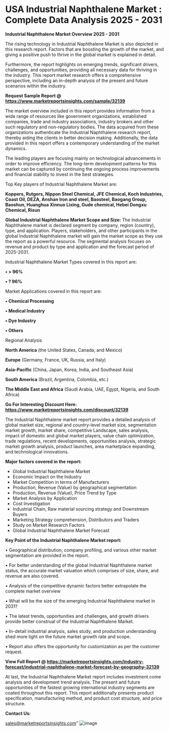  # USA Industrial Naphthalene Market : Complete Data Analysis 2025 - 2031

<Strong> Industrial Naphthalene Market Overview 2025 - 2031</strong>

The rising technology in Industrial Naphthalene Market is also depicted in this research report. Factors that are boosting the growth of the market, and giving a positive push to thrive in the global market is explained in detail.

Furthermore, the report highlights on emerging trends, significant drivers, challenges, and opportunities, providing all necessary data for thriving in the industry. This report market research offers a comprehensive perspective, including an in-depth analysis of the present and future scenarios within the industry.

<strong>Request Sample Report @ <a href=https://www.marketreportsinsights.com/sample/32139>https://www.marketreportsinsights.com/sample/32139</a></strong>

The market overview included in this report provides information from a wide range of resources like government organizations, established companies, trade and industry associations, industry brokers and other such regulatory and non-regulatory bodies. The data acquired from these organizations authenticate the Industrial Naphthalene research report, thereby aiding the clients in better decision making. Additionally, the data provided in this report offers a contemporary understanding of the market dynamics.

The leading players are focusing mainly on technological advancements in order to improve efficiency. The long-term development patterns for this market can be captured by continuing the ongoing process improvements and financial stability to invest in the best strategies.

Top Key players of Industrial Naphthalene Market are:

<strong>Koppers, Rutgers, Nippon Steel Chemical, JFE Chemical, Koch lndustries, Coast Oil, DEZA, Anshan Iron and steel, Baosteel, Baogang Group, Baoshun, Huanghua Xinnuo Lixing, Gude chemical, Hebei Dongxu Chemical, Risun</strong>

<strong><b>Global Industrial Naphthalene Market Scope and Size:</b></strong>
The Industrial Naphthalene market is declared segment by company, region (country), type, and application. Players, stakeholders, and other participants in the global Industrial Naphthalene market will gain the market scope as they use the report as a powerful resource. The segmental analysis focuses on revenue and product by type and application and the forecast period of 2025-2031.

Industrial Naphthalene Market Types covered in this report are:

<strong>• > 96%

• ? 96%</strong>

Market Applications covered in this report are:

<strong>• Chemical Processing

• Medical Industry

• Dye Industry

• Others</strong> 

Regional Analysis

<strong>North America</strong> (the United States, Canada, and Mexico)

<strong>Europe</strong> (Germany, France, UK, Russia, and Italy)

<strong>Asia-Pacific</strong> (China, Japan, Korea, India, and Southeast Asia)

<strong>South America</strong> (Brazil, Argentina, Colombia, etc.)

<strong>The Middle East and Africa</strong> (Saudi Arabia, UAE, Egypt, Nigeria, and South Africa)

<strong>Go For Interesting Discount Here: <a href=https://www.marketreportsinsights.com/discount/32139>https://www.marketreportsinsights.com/discount/32139</a></strong>

The Industrial Naphthalene market report provides a detailed analysis of global market size, regional and country-level market size, segmentation market growth, market share, competitive Landscape, sales analysis, impact of domestic and global market players, value chain optimization, trade regulations, recent developments, opportunities analysis, strategic market growth analysis, product launches, area marketplace expanding, and technological innovations.

<strong><b>Major factors covered in the report:</b></strong>
<ul>
  <li>Global Industrial Naphthalene Market </li>
  <li>Economic Impact on the Industry</li>
  <li>Market Competition in terms of Manufacturers</li>
  <li>Production, Revenue (Value) by geographical segmentation</li>
  <li>Production, Revenue (Value), Price Trend by Type</li>
  <li>Market Analysis by Application</li>
  <li>Cost Investigation</li>
  <li>Industrial Chain, Raw material sourcing strategy and Downstream Buyers</li>
  <li>Marketing Strategy comprehension, Distributors and Traders</li>
  <li>Study on Market Research Factors</li>
  <li>Global Industrial Naphthalene Market Forecast</li>
</ul>

<strong><b>Key Point of the Industrial Naphthalene Market report:</b></strong>

• Geographical distribution, company profiling, and various other market segmentation are provided in the report.

• For better understanding of the global Industrial Naphthalene market status, the accurate market valuation which comprises of size, share, and revenue are also covered.

• Analysis of the competitive dynamic factors better extrapolate the complete market overview

• What will be the size of the emerging Industrial Naphthalene market in 2031?

• The latest trends, opportunities and challenges, and growth drivers provide better construal of the Industrial Naphthalene Market.

• In-detail industrial analysis, sales study, and production understanding shed more light on the future market growth rate and scope.

• Report also offers the opportunity for customization as per the customer request.

<strong><b>View Full Report @ <a href=https://marketreportsinsights.com/industry-forecast/industrial-naphthalene-market-forecast-by-geography-32139>https://marketreportsinsights.com/industry-forecast/industrial-naphthalene-market-forecast-by-geography-32139</a></b></strong>


At last, the Industrial Naphthalene Market report includes investment come analysis and development trend analysis. The present and future opportunities of the fastest growing international industry segments are coated throughout this report. This report additionally presents product specification, manufacturing method, and product cost structure, and price structure.

<strong>Contact Us:</strong>

sales@marketreportsinsights.com"
![image](https://github.com/user-attachments/assets/44f3f290-ebde-40a4-be8e-1c520013741f)
